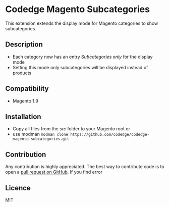 # Codedge Magento Subcategories

This extension extends the display mode for Magento categories to show subcategories.

## Description

* Each category now has an entry _Subcategories only_ for the display mode
* Setting this mode only subcategories will be displayed instead of products

## Compatibility 

* Magento 1.9

## Installation

* Copy all files from the _src_ folder to your Magento root or
* use modman `modman clone https://github.com/codedge/codedge-magento-subcategories.git`

## Contribution

Any contribution is highly appreciated. The best way to contribute code is to open a [pull request on GitHub](https://help.github.com/articles/using-pull-requests).
If you find error  

## Licence

MIT